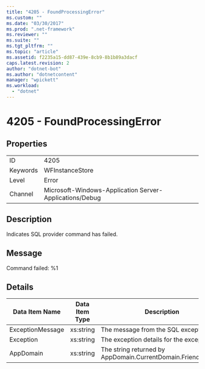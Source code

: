 ```yaml
---
title: "4205 - FoundProcessingError"
ms.custom: ""
ms.date: "03/30/2017"
ms.prod: ".net-framework"
ms.reviewer: ""
ms.suite: ""
ms.tgt_pltfrm: ""
ms.topic: "article"
ms.assetid: f2235a15-dd87-439e-8cb9-8b1b89a3dacf
caps.latest.revision: 2
author: "dotnet-bot"
ms.author: "dotnetcontent"
manager: "wpickett"
ms.workload: 
  - "dotnet"
---
```

# 4205 - FoundProcessingError
## Properties  

|||  
|-|-|  
|ID|4205|  
|Keywords|WFInstanceStore|  
|Level|Error|  
|Channel|Microsoft-Windows-Application Server-Applications/Debug|  

## Description  
 Indicates SQL provider command has failed.  

## Message  
 Command failed: %1  

## Details  


|  Data Item Name  | Data Item Type |                         Description                          |
|------------------|----------------|--------------------------------------------------------------|
| ExceptionMessage |   xs:string    |             The message from the SQL exception.              |
|    Exception     |   xs:string    |           The exception details for the exception            |
|    AppDomain     |   xs:string    | The string returned by AppDomain.CurrentDomain.FriendlyName. |

